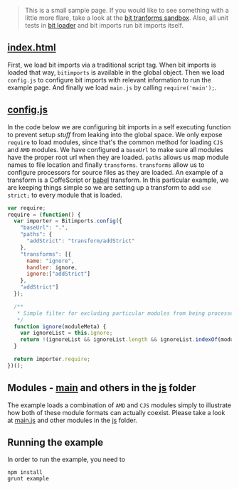 > This is a small sample page.  If you would like to see something with a little more flare, take a look at the [bit tranforms sandbox](https://github.com/MiguelCastillo/bit-transforms-sandbox).  Also, all unit tests in [bit loader](https://github.com/MiguelCastillo/bit-loader) and bit imports run bit imports itself.

## [index.html](index.html)

First, we load bit imports via a traditional script tag. When bit imports is loaded that way, `bitimports` is available in the global object. Then we load `config.js` to configure bit imports with relevant information to run the example page.  And finally we load `main.js` by calling `require('main');`.

## [config.js](config.js)

In the code below we are configuring bit imports in a self executing function to prevent setup *stuff* from leaking into the global space. We only expose `require` to load modules, since that's the common method for loading `CJS` and `AMD` modules.  We have configured a `baseUrl` to make sure all modules have the proper root url when they are loaded.  `paths` allows us map module names to file location and finally `transforms`. `transforms` allow us to configure processors for source files as they are loaded. An example of a transform is a CoffeScript or [babel](https://github.com/babel/babel) transform.  In this particular example, we are keeping things simple so we are setting up a transform to add `use strict;` to every module that is loaded.

``` javascript
var require;
require = (function() {
  var importer = Bitimports.config({
    "baseUrl": ".",
    "paths": {
      "addStrict": "transform/addStrict"
    },
    "transforms": [{
      name: "ignore",
      handler: ignore,
      ignore:["addStrict"]
    },
    "addStrict"]
  });

  /**
   * Simple filter for excluding particular modules from being processed by the transformation pipeline.
   */
  function ignore(moduleMeta) {
    var ignoreList = this.ignore;
    return !(ignoreList && ignoreList.length && ignoreList.indexOf(moduleMeta.name) !== -1);
  }

  return importer.require;
})();
```

## Modules - [main](main.js) and others in the [js](js) folder

The example loads a combination of `AMD` and `CJS` modules simply to illustrate how both of these module formats can actually coexist. Please take a look at [main.js](main.js) and other modules in the [js](js) folder.

## Running the example

In order to run the example, you need to

```
npm install
grunt example
```
